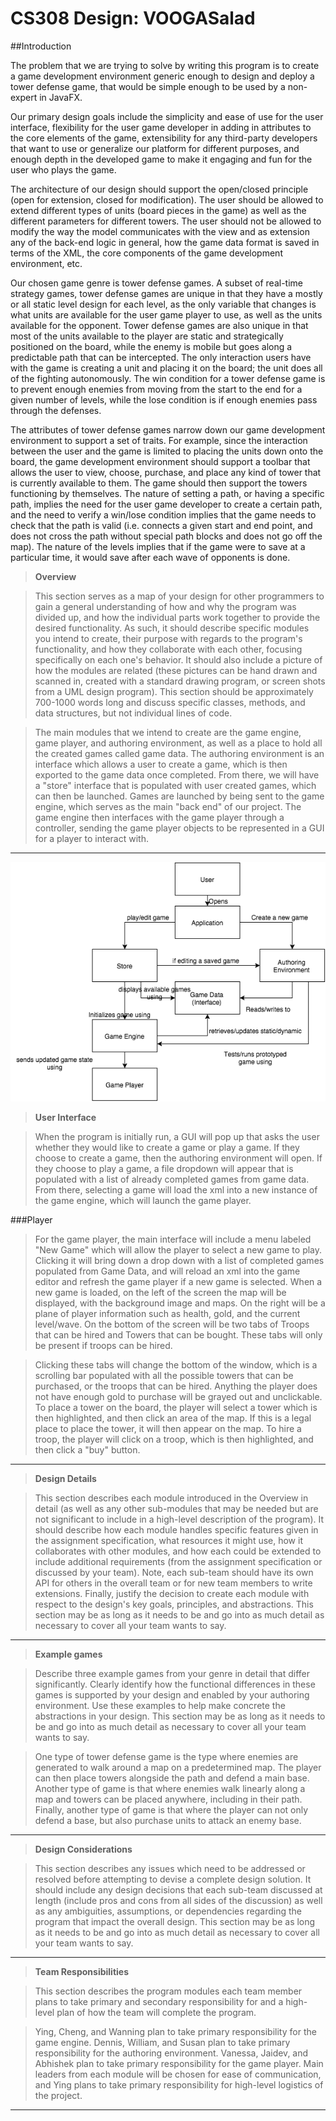 
CS308 Design: VOOGASalad
===================




##Introduction

The problem that we are trying to solve by writing this program is to create a game development environment generic enough to design and deploy a tower defense game, that would be simple enough to be used by a non-expert in JavaFX. 

Our primary design goals include the simplicity and ease of use for the user interface, flexibility for the user game developer in adding in attributes to the core elements of the game, extensibility for any third-party developers that want to use or generalize our platform for different purposes, and enough depth in the developed game to make it engaging and fun for the user who plays the game. 

The architecture of our design should support the open/closed principle (open for extension, closed for modification). The user should be allowed to extend different types of units (board pieces in the game) as well as the different parameters for different towers. The user should not be allowed to modify the way the model communicates with the view and as extension any of the back-end logic in general, how the game data format is saved in terms of the XML, the core components of the game development environment, etc. 
 
Our chosen game genre is tower defense games. A subset of real-time strategy games, tower defense games are unique in that they have a mostly or all static level design for each level, as the only variable that changes is what units are available for the user game player to use, as well as the units available for the opponent. Tower defense games are also unique in that most of the units available to the player are static and strategically positioned on the board, while the enemy is mobile but goes along a predictable path that can be intercepted. The only interaction users have with the game is creating a unit and placing it on the board; the unit does all of the fighting autonomously. The win condition for a tower defense game is to prevent enough enemies from moving from the start to the end for a given number of levels, while the lose condition is if enough enemies pass through the defenses. 

The attributes of tower defense games narrow down our game development environment to support a set of traits. For example, since the interaction between the user and the game is limited to placing the units down onto the board, the game development environment should support a toolbar that allows the user to view, choose, purchase, and place any kind of tower that is currently available to them. The game should then support the towers functioning by themselves. The nature of setting a path, or having a specific path, implies the need for the user game developer to create a certain path, and the need to verify a win/lose condition implies that the game needs to check that the path is valid (i.e. connects a given start and end point, and does not cross the path without special path blocks and does not go off the map). The nature of the levels implies that if the game were to save at a particular time, it would save after each wave of opponents is done. 

> **Overview**

> This section serves as a map of your design for other programmers to gain a general understanding of how and why the program was divided up, and how the individual parts work together to provide the desired functionality. As such, it should describe specific modules you intend to create, their purpose with regards to the program's functionality, and how they collaborate with each other, focusing specifically on each one's behavior. It should also include a picture of how the modules are related (these pictures can be hand drawn and scanned in, created with a standard drawing program, or screen shots from a UML design program). This section should be approximately 700-1000 words long and discuss specific classes, methods, and data structures, but not individual lines of code.

> The main modules that we intend to create are the game engine, game player, and authoring environment, as well as a place to hold all the created games called game data. The authoring environment is an interface which allows a user to create a game, which is then exported to the game data once completed. From there, we will have a "store" interface that is populated with user created games, which can then be launched. Games are launched by being sent to the game engine, which serves as the main "back end" of our project. The game engine then interfaces with the game player through a controller, sending the game player objects to be represented in a GUI for a player to interact with. 

----------

<p align = "center">
	<img src = "/DESIGN/voogasalad_TEAM_HighLevelUML.png" />
</p>


> **User Interface**

> When the program is initially run, a GUI will pop up that asks the user whether they would like to create a game or play a game. If they choose to create a game, then the authoring environment will open. If they choose to play a game, a file dropdown will appear that is populated with a list of already completed games from game data. From there, selecting a game will load the xml into a new instance of the game engine, which will launch the game player.

###Player

> For the game player, the main interface will include a menu labeled "New Game" which will allow the player to select a new game to play. Clicking it will bring down a drop down with a list of completed games populated from Game Data, and will reload an xml into the game editor and refresh the game player if a new game is selected. When a new game is loaded, on the left of the screen the map will be displayed, with the background image and maps. On the right will be a plane of player information such as health, gold, and the current level/wave. On the bottom of the screen will be two tabs of Troops that can be hired and Towers that can be bought. These tabs will only be present if troops can be hired.

> Clicking these tabs will change the bottom of the window, which is a scrolling bar populated with all the possible towers that can be purchased, or the troops that can be hired. Anything the player does not have enough gold to purchase will be grayed out and unclickable. To place a tower on the board, the player will select a tower which is then highlighted, and then click an area of the map. If this is a legal place to place the tower, it will then appear on the map. To hire a troop, the player will click on a troop, which is then highlighted, and then click a "buy" button. 

----------




> **Design Details**

> This section describes each module introduced in the Overview in detail (as well as any other sub-modules that may be needed but are not significant to include in a high-level description of the program). It should describe how each module handles specific features given in the assignment specification, what resources it might use, how it collaborates with other modules, and how each could be extended to include additional requirements (from the assignment specification or discussed by your team). Note, each sub-team should have its own API for others in the overall team or for new team members to write extensions. Finally, justify the decision to create each module with respect to the design's key goals, principles, and abstractions. This section may be as long as it needs to be and go into as much detail as necessary to cover all your team wants to say.

----------

> **Example games**

> Describe three example games from your genre in detail that differ significantly. Clearly identify how the functional differences in these games is supported by your design and enabled by your authoring environment. Use these examples to help make concrete the abstractions in your design. This section may be as long as it needs to be and go into as much detail as necessary to cover all your team wants to say.

> One type of tower defense game is the type where enemies are generated to walk around a map on a predetermined map. The player can then place towers alongside the path and defend a main base. Another type of game is that where enemies walk linearly along a map and towers can be placed anywhere, including in their path. Finally, another type of game is that where the player can not only defend a base, but also purchase units to attack an enemy base. 

----------



> **Design Considerations**

> This section describes any issues which need to be addressed or resolved before attempting to devise a complete design solution. It should include any design decisions that each sub-team discussed at length (include pros and cons from all sides of the discussion) as well as any ambiguities, assumptions, or dependencies regarding the program that impact the overall design. This section may be as long as it needs to be and go into as much detail as necessary to cover all your team wants to say.

----------



> **Team Responsibilities**

> This section describes the program modules each team member plans to take primary and secondary responsibility for and a high-level plan of how the team will complete the program.

> Ying, Cheng, and Wanning plan to take primary responsibility for the game engine. Dennis, William, and Susan plan to take primary responsibility for the authoring environment. Vanessa, Jaidev, and Abhishek plan to take primary responsibility for the game player. Main leaders from each module will be chosen for ease of communication, and Ying plans to take primary responsibility for high-level logistics of the project. 

----------

